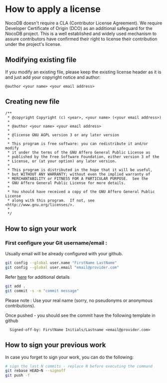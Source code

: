 # How to apply a license
NocoDB doesn't require a CLA (Contributor License Agreement). 
We require Developer Certificate of Origin (DCO) as an additional safeguard
for the NocoDB project. This is a well established and widely used
mechanism to assure contributors have confirmed their right to license
their contribution under the project's license.

## Modifying existing file
If you modify an existing file, please keep the existing license header as
it is and just add your copyright notice and author:

````
@author <your name> <your email address>
````

## Creating new file
````
/**
 * @copyright Copyright (c) <year>, <your name> (<your email address>)
 *
 * @author <your name> <your email address>
 * 
 * @license GNU AGPL version 3 or any later version
 *
 * This program is free software: you can redistribute it and/or modify
 * it under the terms of the GNU Affero General Public License as
 * published by the Free Software Foundation, either version 3 of the
 * License, or (at your option) any later version.
 *
 * This program is distributed in the hope that it will be useful,
 * but WITHOUT ANY WARRANTY; without even the implied warranty of
 * MERCHANTABILITY or FITNESS FOR A PARTICULAR PURPOSE.  See the
 * GNU Affero General Public License for more details.
 *
 * You should have received a copy of the GNU Affero General Public License
 * along with this program.  If not, see <http://www.gnu.org/licenses/>.
 *
 */
````


## How to sign your work

### First configure your Git username/email : 
Usually email will be already configured with your github.

```bash
git config --global user.name "FirstName LastName"
git config --global user.email "email@provider.com"
```
Refer [here](https://support.atlassian.com/bitbucket-cloud/docs/configure-your-dvcs-username-for-commits/) for additional details

```bash
git add .
git commit -s -m "commit message"
```

Please note : Use your real name (sorry, no pseudonyms or anonymous contributions).

Once pushed - you should see the commit have the following template in github
````
  Signed-off-by: FirstName Initials/Lastname <email@provider.com>
````

## How to sign your previous work

In case you forget to sign your work, you can do the following:

```bash
# sign the last N commits - replace N before executing the command
git rebase HEAD~N --signoff
git push -f
```
